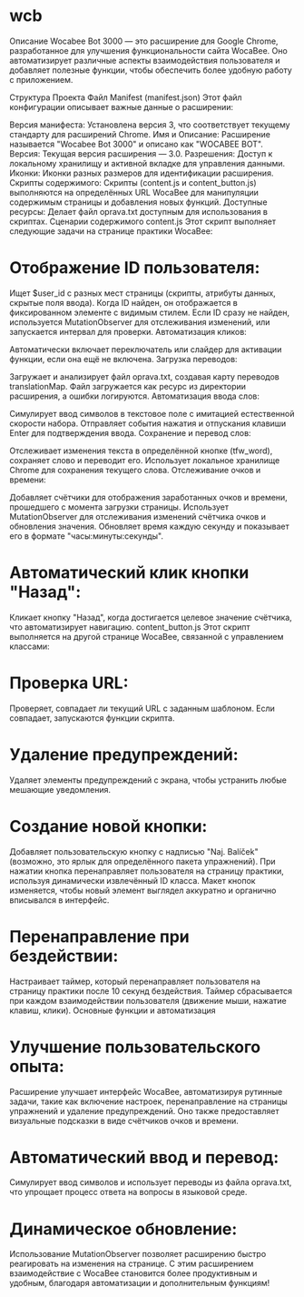 # wcb

Описание
Wocabee Bot 3000 — это расширение для Google Chrome, разработанное для улучшения функциональности сайта WocaBee. Оно автоматизирует различные аспекты взаимодействия пользователя и добавляет полезные функции, чтобы обеспечить более удобную работу с приложением.

Структура Проекта
Файл Manifest (manifest.json)
Этот файл конфигурации описывает важные данные о расширении:

Версия манифеста: Установлена версия 3, что соответствует текущему стандарту для расширений Chrome.
Имя и Описание: Расширение называется "Wocabee Bot 3000" и описано как "WOCABEE BOT".
Версия: Текущая версия расширения — 3.0.
Разрешения: Доступ к локальному хранилищу и активной вкладке для управления данными.
Иконки: Иконки разных размеров для идентификации расширения.
Скрипты содержимого: Скрипты (content.js и content_button.js) выполняются на определённых URL WocaBee для манипуляции содержимым страницы и добавления новых функций.
Доступные ресурсы: Делает файл oprava.txt доступным для использования в скриптах.
Сценарии содержимого
content.js
Этот скрипт выполняет следующие задачи на странице практики WocaBee:

# Отображение ID пользователя:

Ищет $user_id с разных мест страницы (скрипты, атрибуты данных, скрытые поля ввода).
Когда ID найден, он отображается в фиксированном элементе с видимым стилем.
Если ID сразу не найден, используется MutationObserver для отслеживания изменений, или запускается интервал для проверки.
Автоматизация кликов:

Автоматически включает переключатель или слайдер для активации функции, если она ещё не включена.
Загрузка переводов:

Загружает и анализирует файл oprava.txt, создавая карту переводов translationMap.
Файл загружается как ресурс из директории расширения, а ошибки логируются.
Автоматизация ввода слов:

Симулирует ввод символов в текстовое поле с имитацией естественной скорости набора.
Отправляет события нажатия и отпускания клавиши Enter для подтверждения ввода.
Сохранение и перевод слов:

Отслеживает изменения текста в определённой кнопке (tfw_word), сохраняет слово и переводит его.
Использует локальное хранилище Chrome для сохранения текущего слова.
Отслеживание очков и времени:

Добавляет счётчики для отображения заработанных очков и времени, прошедшего с момента загрузки страницы.
Использует MutationObserver для отслеживания изменений счётчика очков и обновления значения.
Обновляет время каждую секунду и показывает его в формате "часы:минуты:секунды".
# Автоматический клик кнопки "Назад":

Кликает кнопку "Назад", когда достигается целевое значение счётчика, что автоматизирует навигацию.
content_button.js
Этот скрипт выполняется на другой странице WocaBee, связанной с управлением классами:

# Проверка URL:

Проверяет, совпадает ли текущий URL с заданным шаблоном. Если совпадает, запускаются функции скрипта.
# Удаление предупреждений:

Удаляет элементы предупреждений с экрана, чтобы устранить любые мешающие уведомления.
# Создание новой кнопки:

Добавляет пользовательскую кнопку с надписью "Naj. Balíček" (возможно, это ярлык для определённого пакета упражнений).
При нажатии кнопка перенаправляет пользователя на страницу практики, используя динамически извлечённый ID класса.
Макет кнопок изменяется, чтобы новый элемент выглядел аккуратно и органично вписывался в интерфейс.
# Перенаправление при бездействии:

Настраивает таймер, который перенаправляет пользователя на страницу практики после 10 секунд бездействия. Таймер сбрасывается при каждом взаимодействии пользователя (движение мыши, нажатие клавиш, клики).
Основные функции и автоматизация
# Улучшение пользовательского опыта:

Расширение улучшает интерфейс WocaBee, автоматизируя рутинные задачи, такие как включение настроек, перенаправление на страницы упражнений и удаление предупреждений.
Оно также предоставляет визуальные подсказки в виде счётчиков очков и времени.
# Автоматический ввод и перевод:

Симулирует ввод символов и использует переводы из файла oprava.txt, что упрощает процесс ответа на вопросы в языковой среде.
# Динамическое обновление:

Использование MutationObserver позволяет расширению быстро реагировать на изменения на странице.
С этим расширением взаимодействие с WocaBee становится более продуктивным и удобным, благодаря автоматизации и дополнительным функциям!
